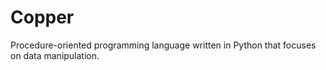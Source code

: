 # Copper

Procedure-oriented programming language written in Python that focuses on data manipulation.
